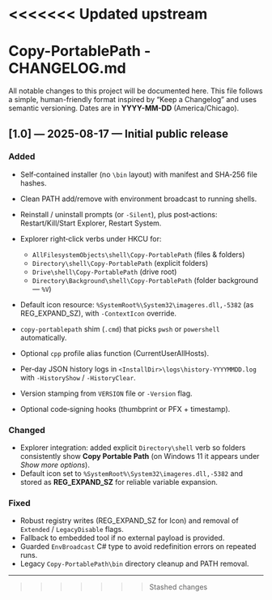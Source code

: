 <<<<<<< Updated upstream
=======
<!--
 COPYRIGHT (C) 2025 Jonathan Miller || Moko Consulting <jmiller@mokoconsulting.tech>

 THIS FILE IS PART OF A MOKO CONSULTING PROJECT.

 SPDX-LICENSE-IDENTIFIER: GPL-3.0-OR-LATER

 THIS PROGRAM IS FREE SOFTWARE: YOU CAN REDISTRIBUTE IT AND/OR MODIFY IT UNDER THE TERMS OF THE GNU GENERAL PUBLIC LICENSE AS PUBLISHED BY THE FREE SOFTWARE FOUNDATION, EITHER VERSION 3 OF THE LICENSE, OR (AT YOUR OPTION) ANY LATER VERSION.

 THIS PROGRAM IS DISTRIBUTED IN THE HOPE THAT IT WILL BE USEFUL, BUT WITHOUT ANY WARRANTY; WITHOUT EVEN THE IMPLIED WARRANTY OF MERCHANTABILITY OR FITNESS FOR A PARTICULAR PURPOSE. SEE THE GNU GENERAL PUBLIC LICENSE FOR MORE DETAILS.

 YOU SHOULD HAVE RECEIVED A COPY OF THE GNU GENERAL PUBLIC LICENSE ALONG WITH THIS PROGRAM. IF NOT, SEE <HTTPS://WWW.GNU.ORG/LICENSES/>.

 # FILE INFORMATION
	 INGROUP: 	Copy-PortablePath
	 FILE:			./CHANGELOG.md
	 VERSION:		1.0
	 BRIEF:			Version history and notable changes for the Copy-PortablePath project. NOTE:	All updates are documented in reverse chronological order.
	 PATH:			CHANGELOG.md
 -->
# Copy-PortablePath - CHANGELOG.md

All notable changes to this project will be documented here. This file follows a simple, human-friendly format inspired by “Keep a Changelog” and uses semantic versioning. Dates are in **YYYY-MM-DD** (America/Chicago).

## [1.0] — 2025-08-17 — Initial public release

### Added

* Self‑contained installer (no `\bin` layout) with manifest and SHA‑256 file hashes.
* Clean PATH add/remove with environment broadcast to running shells.
* Reinstall / uninstall prompts (or `-Silent`), plus post‑actions: Restart/Kill/Start Explorer, Restart System.
* Explorer right‑click verbs under HKCU for:

  * `AllFilesystemObjects\shell\Copy-PortablePath` (files & folders)
  * `Directory\shell\Copy-PortablePath` (explicit folders)
  * `Drive\shell\Copy-PortablePath` (drive root)
  * `Directory\Background\shell\Copy-PortablePath` (folder background — `%V`)
* Default icon resource: `%SystemRoot%\System32\imageres.dll,-5382` (as REG\_EXPAND\_SZ), with `-ContextIcon` override.
* `copy-portablepath` shim (`.cmd`) that picks `pwsh` or `powershell` automatically.
* Optional `cpp` profile alias function (CurrentUserAllHosts).
* Per‑day JSON history logs in `<InstallDir>\logs\history-YYYYMMDD.log` with `-HistoryShow` / `-HistoryClear`.
* Version stamping from `VERSION` file or `-Version` flag.
* Optional code‑signing hooks (thumbprint or PFX + timestamp).

### Changed

* Explorer integration: added explicit `Directory\shell` verb so folders consistently show **Copy Portable Path** (on Windows 11 it appears under *Show more options*).
* Default icon set to `%SystemRoot%\System32\imageres.dll,-5382` and stored as **REG\_EXPAND\_SZ** for reliable variable expansion.

### Fixed

* Robust registry writes (REG\_EXPAND\_SZ for Icon) and removal of `Extended` / `LegacyDisable` flags.
* Fallback to embedded tool if no external payload is provided.
* Guarded `EnvBroadcast` C# type to avoid redefinition errors on repeated runs.
* Legacy `Copy-PortablePath\bin` directory cleanup and PATH removal.

---
>>>>>>> Stashed changes
